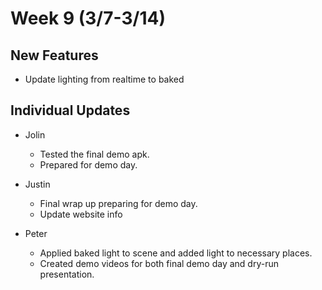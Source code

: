 # Week 9 (3/7-3/14)

## New Features
- Update lighting from realtime to baked

## Individual Updates

- Jolin
    - Tested the final demo apk.
    - Prepared for demo day.
  
- Justin
    - Final wrap up preparing for demo day.
    - Update website info
- Peter
    - Applied baked light to scene and added light to necessary places. 
    - Created demo videos for both final demo day and dry-run presentation.
